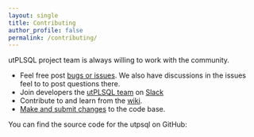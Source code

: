 ```yaml
---
layout: single
title: Contributing
author_profile: false
permalink: /contributing/
---
```


utPLSQL project team is always willing to work with the community. 

- Feel free post [bugs or issues](https://github.com/utPLSQL/utPLSQL/issues).   We also have discussions in the issues feel to to post questions there.
- Join developers the [utPLSQL team](http://utplsql-slack-invite.herokuapp.com) on [Slack](https://slack.com/)
- Contribute to and learn from the [wiki](https://github.com/utPLSQL/utPLSQL/wiki).
- [Make and submit changes](https://github.com/utPLSQL/utPLSQL/blob/master/CONTRIBUTING.md) to the code base.

You can find the source code for the utpsql on GitHub:
